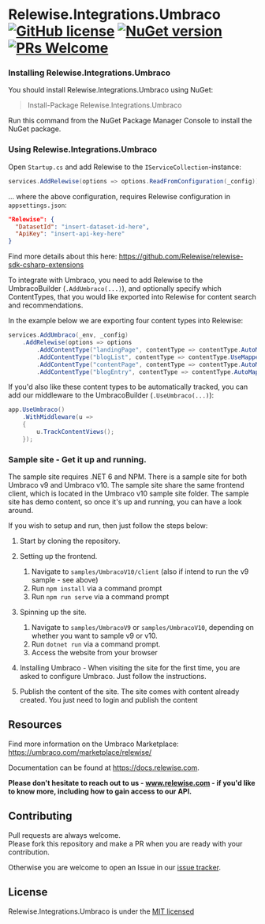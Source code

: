 # Relewise.Integrations.Umbraco [![GitHub license](https://img.shields.io/badge/license-MIT-blue.svg)](./LICENSE) [![NuGet version](https://img.shields.io/nuget/v/Relewise.Integrations.Umbraco)](https://www.nuget.org/packages/Relewise.Integrations.Umbraco) [![PRs Welcome](https://img.shields.io/badge/PRs-welcome-brightgreen.svg)](https://https://github.com/Relewise/relewise-sdk-csharp-extensions/pulls)

### Installing Relewise.Integrations.Umbraco 

You should install Relewise.Integrations.Umbraco using NuGet:

> Install-Package Relewise.Integrations.Umbraco

Run this command from the NuGet Package Manager Console to install the NuGet package.

### Using Relewise.Integrations.Umbraco

Open `Startup.cs` and add Relewise to the `IServiceCollection`-instance: 

```csharp
services.AddRelewise(options => options.ReadFromConfiguration(_config));
```

... where the above configuration, requires Relewise configuration in `appsettings.json`:

```json
"Relewise": {
  "DatasetId": "insert-dataset-id-here",
  "ApiKey": "insert-api-key-here"
}
```

Find more details about this here: https://github.com/Relewise/relewise-sdk-csharp-extensions

To integrate with Umbraco, you need to add Relewise to the UmbracoBuilder (`.AddUmbraco(...)`), and optionally specify which ContentTypes, that you would like exported into Relewise for content search and recommendations. 

In the example below we are exporting four content types into Relewise:
```csharp
services.AddUmbraco(_env, _config)
    .AddRelewise(options => options
        .AddContentType("landingPage", contentType => contentType.AutoMap())
        .AddContentType("blogList", contentType => contentType.UseMapper(new BlogMapper()))
        .AddContentType("contentPage", contentType => contentType.AutoMap())
        .AddContentType("blogEntry", contentType => contentType.AutoMap()))
```

If you'd also like these content types to be automatically tracked, you can add our middleware to the UmbracoBuilder (`.UseUmbraco(...)`):
```csharp
app.UseUmbraco()
    .WithMiddleware(u =>
    {
        u.TrackContentViews();
    });
```

### Sample site - Get it up and running.

The sample site requires .NET 6 and NPM. There is a sample site for both Umbraco v9 and Umbraco v10. 
The sample site share the same frontend client, which is located in the Umbraco v10 sample site folder.
The sample site has demo content, so once it's up and running, you can have a look around. 

 If you wish to setup and run, then just follow the steps below:

1. Start by cloning the repository.
2. Setting up the frontend.
    
    1. Navigate to `samples/UmbracoV10/client` (also if intend to run the v9 sample - see above)
    2. Run `npm install` via a command prompt
    3. Run `npm run serve` via a command prompt

3. Spinning up the site.

    1. Navigate to `samples/UmbracoV9` or `samples/UmbracoV10`, depending on whether you want to sample v9 or v10.
    2. Run `dotnet run` via a command prompt.
    3. Access the website from your browser

4. Installing Umbraco - When visiting the site for the first time, you are asked to configure Umbraco. Just follow the instructions.
5. Publish the content of the site. The site comes with content already created. You just need to login and publish the content

## Resources

Find more information on the Umbraco Marketplace: https://umbraco.com/marketplace/relewise/

Documentation can be found at https://docs.relewise.com.

**Please don't hesitate to reach out to us - www.relewise.com - if you'd like to know more, including how to gain access to our API.**

## Contributing

Pull requests are always welcome.  
Please fork this repository and make a PR when you are ready with your contribution.  

Otherwise you are welcome to open an Issue in our [issue tracker](https://github.com/Relewise/relewise-integrations-umbraco/issues).

## License

Relewise.Integrations.Umbraco is under the [MIT licensed](./LICENSE)
